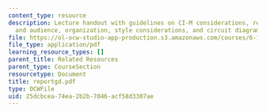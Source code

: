 ```yaml
---
content_type: resource
description: Lecture handout with guidelines on CI-M considerations, report style
  and audience, organization, style considerations, and circuit diagrams.
file: https://ol-ocw-studio-app-production.s3.amazonaws.com/courses/6-111-introductory-digital-systems-laboratory-spring-2006/25dcbcea74ea2b2b7046acf58d3307ae_reportgd.pdf
file_type: application/pdf
learning_resource_types: []
parent_title: Related Resources
parent_type: CourseSection
resourcetype: Document
title: reportgd.pdf
type: OCWFile
uid: 25dcbcea-74ea-2b2b-7046-acf58d3307ae
---
```

